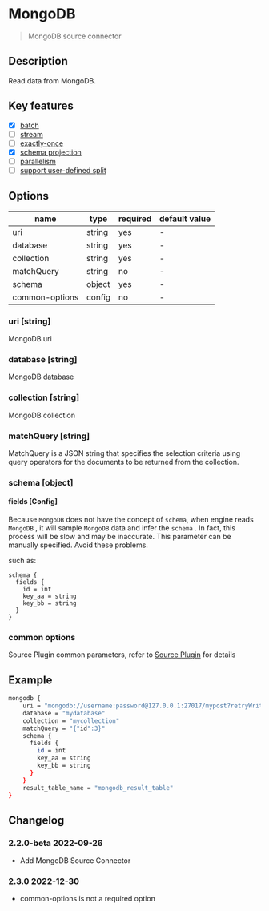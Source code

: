 # MongoDB

> MongoDB source connector

## Description

Read data from MongoDB.

## Key features

- [x] [batch](../../concept/connector-v2-features.md)
- [ ] [stream](../../concept/connector-v2-features.md)
- [ ] [exactly-once](../../concept/connector-v2-features.md)
- [x] [schema projection](../../concept/connector-v2-features.md)
- [ ] [parallelism](../../concept/connector-v2-features.md)
- [ ] [support user-defined split](../../concept/connector-v2-features.md)

## Options

| name           | type   | required | default value |
|----------------|--------|----------|---------------|
| uri            | string | yes      | -             |
| database       | string | yes      | -             |
| collection     | string | yes      | -             |
| matchQuery     | string | no       | -             |
| schema         | object | yes      | -             |
| common-options | config | no       | -             |

### uri [string]

MongoDB uri

### database [string]

MongoDB database

### collection [string]

MongoDB collection

### matchQuery [string]

MatchQuery is a JSON string that specifies the selection criteria using query operators for the documents to be returned from the collection.

### schema [object]

#### fields [Config]

Because `MongoDB` does not have the concept of `schema`, when engine reads `MongoDB` , it will sample `MongoDB` data and infer the `schema` . In fact, this process will be slow and may be inaccurate. This parameter can be manually specified. Avoid these problems. 

such as:

```
schema {
  fields {
    id = int
    key_aa = string
    key_bb = string
  }
}
```

### common options 

Source Plugin common parameters, refer to [Source Plugin](common-options.md) for details

## Example

```bash
mongodb {
    uri = "mongodb://username:password@127.0.0.1:27017/mypost?retryWrites=true&writeConcern=majority"
    database = "mydatabase"
    collection = "mycollection"
    matchQuery = "{"id":3}"
    schema {
      fields {
        id = int
        key_aa = string
        key_bb = string
      }
    }
    result_table_name = "mongodb_result_table"
}
```

## Changelog

### 2.2.0-beta 2022-09-26

- Add MongoDB Source Connector

### 2.3.0 2022-12-30

- common-options is not a required option
